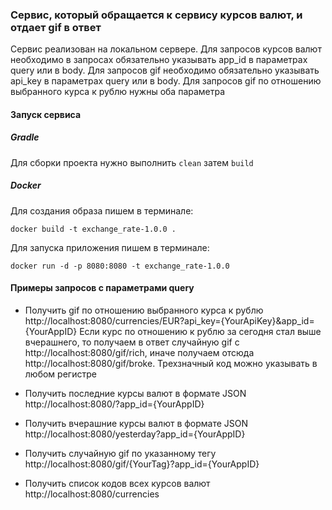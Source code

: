 ### Сервис, который обращается к сервису курсов валют, и отдает gif в ответ
Сервис реализован на локальном сервере.
Для запросов курсов валют необходимо в запросах обязательно указывать app_id в параметрах query или в body.
Для запросов gif необходимо обязательно указывать api_key в параметрах query или в body.
Для запросов gif по отношению выбранного курса к рублю нужны оба параметра

#### Запуск сервиса
##### Gradle
Для сборки проекта нужно выполнить `clean` затем `build`

##### Docker
Для создания образа пишем в терминале:

`docker build -t exchange_rate-1.0.0 .`


Для запуска приложения пишем в терминале:

`docker run -d -p 8080:8080 -t exchange_rate-1.0.0`


#### Примеры запросов с параметрами query
+ Получить gif по отношению выбранного курса к рублю
  http://localhost:8080/currencies/EUR?api_key={YourApiKey}&app_id={YourAppID}
  Если курс по отношению к рублю за сегодня стал выше вчерашнего, то получаем в ответ
  случайную gif с http://localhost:8080/gif/rich,
  иначе получаем отсюда http://localhost:8080/gif/broke. Трехзначный код можно указывать в любом регистре

+ Получить последние курсы валют в формате JSON
  http://localhost:8080/?app_id={YourAppID}

+ Получить вчерашние курсы валют в формате JSON
  http://localhost:8080/yesterday?app_id={YourAppID}

+ Получить случайную gif по указанному тегу
  http://localhost:8080/gif/{YourTag}?app_id={YourAppID}

+ Получить список кодов всех курсов валют
  http://localhost:8080/currencies